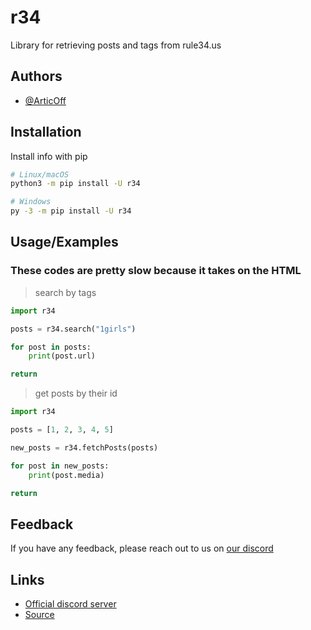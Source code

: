 
# r34

Library for retrieving posts and tags from rule34.us

## Authors

- [@ArticOff](https://www.github.com/ArticOff)


## Installation

Install info with pip

```bash
# Linux/macOS
python3 -m pip install -U r34

# Windows
py -3 -m pip install -U r34
```
    
## Usage/Examples

### These codes are pretty slow because it takes on the HTML

> search by tags
```py
import r34

posts = r34.search("1girls")

for post in posts:
    print(post.url)

return
```

> get posts by their id
```py
import r34

posts = [1, 2, 3, 4, 5]

new_posts = r34.fetchPosts(posts)

for post in new_posts:
    print(post.media)

return
```


## Feedback

If you have any feedback, please reach out to us on [our discord](https://articoff.github.io/discord)

## Links

- [Official discord server](https://articoff.github.io/discord)
- [Source](https://github.com/ArticOff/r34)